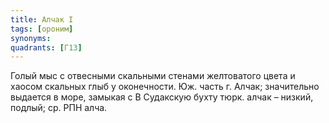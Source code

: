 ```yaml
---
title: Алчак I
tags: [ороним]
synonyms:
quadrants: [Г13]
---
```


Голый мыс с отвесными скальными стенами желтоватого цвета и хаосом скальных глыб
у оконечности. Юж. часть г. Алчак; значительно выдается в море, замыкая с В
Судакскую бухту тюрк. алчак – низкий, подлый; ср. РПН алча.
